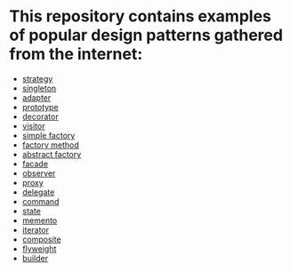 # This repository contains examples of popular design patterns gathered from the internet:
- [strategy](https://github.com/moonik/design-patterns/tree/master/src/main/java/app/strategy)
- [singleton](https://github.com/moonik/design-patterns/tree/master/src/main/java/app/singleton)
- [adapter](https://github.com/moonik/design-patterns/tree/master/src/main/java/app/adapter)
- [prototype](https://github.com/moonik/design-patterns/tree/master/src/main/java/app/prototype)
- [decorator](https://github.com/moonik/design-patterns/tree/master/src/main/java/app/decorator)
- [visitor]()
- [simple factory](https://github.com/moonik/design-patterns/tree/master/src/main/java/app/factory)
- [factory method](https://github.com/moonik/design-patterns/tree/master/src/main/java/app/factory/method)
- [abstract factory](https://github.com/moonik/design-patterns/tree/master/src/main/java/app/factory/abstractf)
- [facade](https://github.com/moonik/design-patterns/tree/master/src/main/java/app/facade)
- [observer](https://github.com/moonik/design-patterns/tree/master/src/main/java/app/observer)
- [proxy]()
- [delegate]()
- [command](https://github.com/moonik/design-patterns/tree/master/src/main/java/app/command)
- [state](https://github.com/moonik/design-patterns/tree/master/src/main/java/app/state)
- [memento]()
- [iterator](https://github.com/moonik/design-patterns/tree/master/src/main/java/app/iterator)
- [composite]()
- [flyweight](https://github.com/moonik/design-patterns/tree/master/src/main/java/app/flyweight)
- [builder](https://github.com/moonik/design-patterns/tree/master/src/main/java/app/builder)
